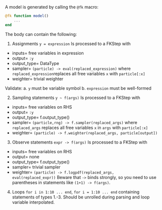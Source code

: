 A model is generated by calling the `@fk` macro:

```julia
@fk function model()
    ...
end
```

The body can contain the following:

1. Assignments `y = expression`
Is processed to a FKStep with
- inputs= free variables in expression
- output= `:y`
- output_type= DataType
- sampler= `(particle) -> eval(replaced_expression)`
where `replaced_expression`replaces all free variables `x` with `particle[:x]`
- weighter= trivial weighter

Validate:
a. `y` must be variable symbol
b. `expression` must be well-formed

2. Sampling statements `y ~ f(args)`
Is processed to a FKStep with
- inputs= free variables on RHS
- output= `:y`
- output_type= f.output_type()
- sampler= `(particle,rng) -> f.sampler(replaced_args)`
where `replaced_args` replaces all free variables `x` in `args` with `particle[:x]`
- weighter= `(particle) -> f.weighter(replaced_args, particle[output])`

3. Observe statements `expr -> f(args)`
Is processed to a FKStep with
- inputs= free variables on RHS
- output= none
- output_type= f.output_type()
- sampler= trivial sampler
- weighter= `(particle) -> f.logpdf(replaced_args, eval(replaced_expr))`
Beware that `->` binds strongly, so you need to use parentheses in statements like `(1+1) -> f(args)`.

4. Loops `for i in 1:10 ... end`, `for i = 1:10 ... end` containing statements of types 1.-3.
Should be unrolled during parsing and loop variable interpolated.

